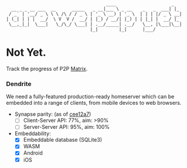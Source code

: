 ```
                                      ____                     _   
  __ _ _ __ ___  __      _____   _ __|___ \ _ __    _   _  ___| |_ 
 / _` | '__/ _ \ \ \ /\ / / _ \ | '_ \ __) | '_ \  | | | |/ _ \ __|
| (_| | | |  __/  \ V  V /  __/ | |_) / __/| |_) | | |_| |  __/ |_ 
 \__,_|_|  \___|   \_/\_/ \___| | .__/_____| .__/   \__, |\___|\__|
                                |_|        |_|      |___/          
```

# Not Yet.

Track the progress of P2P [Matrix](https://matrix.org).

### Dendrite 

We need a fully-featured production-ready homeserver which can be embedded into a range of clients, from mobile devices to web browsers.

<!-- TODO: Automatically generate -->
- Synapse parity: (as of [cee12a7](https://github.com/matrix-org/dendrite/commit/cee12a7ab06c0b41499e13ccd8d4ea3cd4832ab0))
    * [ ] Client-Server API: 77%, aim: >90%
    * [ ] Server-Server API: 95%, aim: 100%
- Embeddability:
    * [x] Embeddable database (SQLite3)
    * [x] WASM
    * [x] Android
    * [x] iOS
